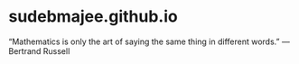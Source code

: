 # sudebmajee.github.io
“Mathematics is only the art of saying the same thing in different words.” — Bertrand Russell
